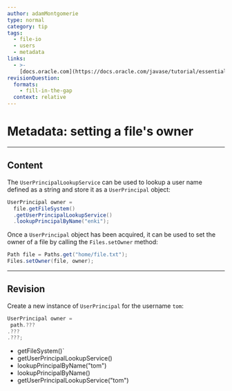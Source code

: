 ```yaml
---
author: adamMontgomerie
type: normal
category: tip
tags:
  - file-io
  - users
  - metadata
links:
  - >-
    [docs.oracle.com](https://docs.oracle.com/javase/tutorial/essential/io/fileAttr.html){website}
revisionQuestion:
  formats:
    - fill-in-the-gap
  context: relative
---
```


# Metadata: setting a file's owner


---

## Content

The `UserPrincipalLookupService` can be used to lookup a user name defined as a string and store it as a `UserPrincipal` object:

```java
UserPrincipal owner =
  file.getFileSystem()
  .getUserPrincipalLookupService()
  .lookupPrincipalByName("enki");
```

Once a `UserPrincipal` object has been acquired, it can be used to set the owner of a file by calling the `Files.setOwner` method:

```java
Path file = Paths.get("home/file.txt");
Files.setOwner(file, owner);
```


---

## Revision

Create a new instance of  `UserPrincipal` for the username `tom`:

```java
UserPrincipal owner = 
 path.???
.???
.???;
```

- getFileSystem()` 
- getUserPrincipalLookupService() 
- lookupPrincipalByName("tom")
- lookupPrincipalByName()
- getUserPrincipalLookupService("tom")
